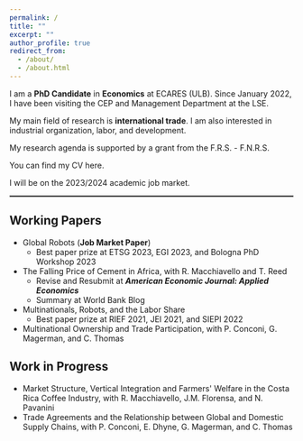```yaml
---
permalink: /
title: ""
excerpt: ""
author_profile: true
redirect_from: 
  - /about/
  - /about.html
---
```

I am a **PhD Candidate** in **Economics** at <a href="https://ecares.ulb.be/" style="text-decoration: none" target="_blank">ECARES (ULB)</a>. Since January 2022, I have been visiting the <a href="https://cep.lse.ac.uk/" style="text-decoration: none" target="_blank">CEP</a> and <a href="https://www.lse.ac.uk/management" style="text-decoration: none" target="_blank">Management Department</a> at the <a href="https://lse.ac.uk/" style="text-decoration: none" target="_blank">LSE</a>.

My main field of research is **international trade**. I am also interested in industrial organization, labor, and development. 

My research agenda is supported by a grant from the <a href="https://www.frs-fnrs.be/en/" style="text-decoration: none" target="_blank">F.R.S. - F.N.R.S.</a>

You can find my CV <a href="https://fabrizioleone.github.io/files/CV_Fabrizio_Leone.pdf" style="text-decoration: none" target="_blank">here</a>.

I will be on the 2023/2024 academic job market.

<hr style="border:1px solid gray">
 
Working Papers 
-----
* <a href="https://fabrizioleone.github.io/files/Global_Robots_Fabrizio_Leone_JMP.pdf" style="text-decoration: none" target="_blank">Global Robots</a> (**Job Market Paper**)
   * Best paper prize at <a href="https://www.etsg.org/award-winners.html" style="text-decoration: none" target="_blank">ETSG 2023</a>, <a href="https://www.uniba.it/it/ricerca/dipartimenti/dse/e.g.i" style="text-decoration: none" target="_blank">EGI 2023</a>, and Bologna PhD Workshop 2023
* <a href="https://drive.google.com/file/d/1-Tx0bT0NvQb40myRGKLGiu-FKHkmewil/view" style="text-decoration: none" target="_blank">The Falling Price of Cement in Africa</a>, with <a href="https://sites.google.com/site/roccomacchiavello/" style="text-decoration: none" target="_blank">R. Macchiavello</a> and <a href="https://sites.google.com/view/tristanreed/home" style="text-decoration: none" target="_blank">T. Reed</a> 
  * Revise and Resubmit at ***American Economic Journal: Applied Economics***
  * Summary at <a href="https://blogs.worldbank.org/developmenttalk/why-price-cement-so-high-africa" style="text-decoration: none" target="_blank">World Bank Blog</a>
* <a href="https://cep.lse.ac.uk/pubs/download/dp1900.pdf" style="text-decoration: none" target="_blank">Multinationals, Robots, and the Labor Share</a>
  * Best paper prize at <a href="https://sites.google.com/site/riefnetwork/home" style="text-decoration: none" target="_blank">RIEF 2021</a>, <a href="http://asesec.org/jornadas_economia_industrial/2021/" style="text-decoration: none" target="_blank">JEI 2021</a>, and <a href="https://siepi.org/premio-dottorale-siepi-prof-gobbo/" style="text-decoration: none" target="_blank">SIEPI 2022</a>
* <a href="https://conconi.ulb.be/CLMT.pdf" style="text-decoration: none" target="_blank">Multinational Ownership and Trade Participation</a>, with <a href="https://sites.google.com/view/paola-conconi-website/" style="text-decoration: none" target="_blank">P. Conconi</a>, <a href="http://www.glennmagerman.com/" style="text-decoration: none" target="_blank">G. Magerman</a>, and <a href="https://www.cmathomas.com" style="text-decoration: none" target="_blank">C. Thomas</a>

 
 
Work in Progress
-----
* Market Structure, Vertical Integration and Farmers' Welfare in the Costa Rica Coffee Industry, with <a href="https://sites.google.com/site/roccomacchiavello/" style="text-decoration: none" target="_blank">R. Macchiavello</a>, <a href="https://www.tse-fr.eu/people/josepa-miquel-florensa" style="text-decoration: none" target="_blank">J.M. Florensa</a>, and <a href="https://sites.google.com/site/nicolapavanini/" style="text-decoration: none" target="_blank">N. Pavanini</a>
* Trade Agreements and the Relationship between Global and Domestic Supply Chains, with <a href="https://sites.google.com/view/paola-conconi-website/" style="text-decoration: none" target="_blank">P. Conconi</a>, <a href="https://www.linkedin.com/in/emmanuel-dhyne-1b654411a/?originalSubdomain=be" style="text-decoration: none" target="_blank">E. Dhyne</a>, <a href="http://www.glennmagerman.com/" style="text-decoration: none" target="_blank">G. Magerman</a>, and <a href="https://www.cmathomas.com" style="text-decoration: none" target="_blank">C. Thomas</a>

